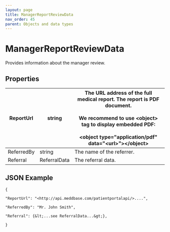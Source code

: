 ```yaml
---
layout: page
title: ManagerReportReviewData
nav_order: 45
parent: Objects and data types
---
```


# ManagerReportReviewData

Provides information about the manager review.

## Properties

| ReportUrl | string | The URL address of the full medical report. The report is PDF document.<br><br>We recommend to use &lt;object&gt; tag to display embedded PDF:<br><br>&lt;object type="application/pdf" data="<url&gt;">&lt;/object&gt; |
| --- | --- | --- |
| ReferredBy | string | The name of the referrer. |
| Referral | ReferralData | The referral data. |

## JSON Example

```
{

"ReportUrl": "<http://api.meddbase.com/patientportalapi/>....",

"ReferredBy": "Mr. John Smith",

"Referral": {&lt;...see ReferralData...&gt;},

}
```
